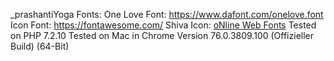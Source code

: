 _prashantiYoga
Fonts: 
One Love Font:
https://www.dafont.com/onelove.font
Icon Font:
https://fontawesome.com/
Shiva Icon:
<a href="http://www.onlinewebfonts.com">oNline Web Fonts</a>
Tested on PHP 7.2.10
Tested on Mac in Chrome Version 76.0.3809.100 (Offizieller Build) (64-Bit)
